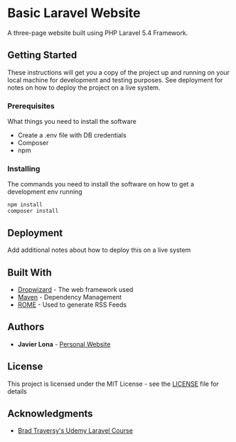 # Basic Laravel Website

A three-page website built using PHP Laravel 5.4 Framework.

## Getting Started

These instructions will get you a copy of the project up and running on your local machine for development and testing purposes. See deployment for notes on how to deploy the project on a live system.

### Prerequisites

What things you need to install the software

- Create a .env file with DB credentials
- Composer
- npm
### Installing

The commands you need to install the software on how to get a development env running

```
npm install
composer install
```

## Deployment

Add additional notes about how to deploy this on a live system

## Built With

* [Dropwizard](http://www.dropwizard.io/1.0.2/docs/) - The web framework used
* [Maven](https://maven.apache.org/) - Dependency Management
* [ROME](https://rometools.github.io/rome/) - Used to generate RSS Feeds

## Authors

* **Javier Lona** - [Personal Website](https://javierlona.com)

## License

This project is licensed under the MIT License - see the [LICENSE](LICENSE) file for details

## Acknowledgments

* [Brad Traversy's Udemy Laravel Course](https://www.udemy.com/projects-in-laravel-learn-laravel-building-10-projects/)
